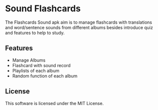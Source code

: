 # Sound Flashcards

The Flashcards Sound apk aim is to manage flashcards with translations and word/sentence sounds from different albums besides introduce quiz and features to help to study.  

## Features
* Manage Albums
* Flashcard with sound record
* Playlists of each album
* Random function of each album

## License
This software is licensed under the MIT License.
